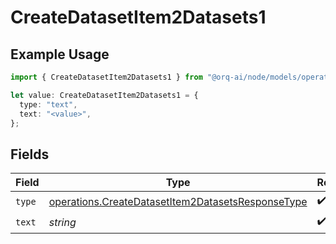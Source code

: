 # CreateDatasetItem2Datasets1

## Example Usage

```typescript
import { CreateDatasetItem2Datasets1 } from "@orq-ai/node/models/operations";

let value: CreateDatasetItem2Datasets1 = {
  type: "text",
  text: "<value>",
};
```

## Fields

| Field                                                                                                                  | Type                                                                                                                   | Required                                                                                                               | Description                                                                                                            |
| ---------------------------------------------------------------------------------------------------------------------- | ---------------------------------------------------------------------------------------------------------------------- | ---------------------------------------------------------------------------------------------------------------------- | ---------------------------------------------------------------------------------------------------------------------- |
| `type`                                                                                                                 | [operations.CreateDatasetItem2DatasetsResponseType](../../models/operations/createdatasetitem2datasetsresponsetype.md) | :heavy_check_mark:                                                                                                     | N/A                                                                                                                    |
| `text`                                                                                                                 | *string*                                                                                                               | :heavy_check_mark:                                                                                                     | N/A                                                                                                                    |
